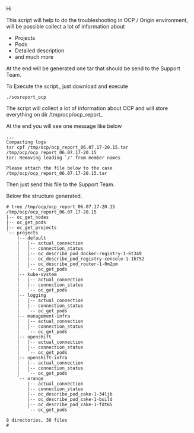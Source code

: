 Hi

This script will help to do the troubleshooting in OCP / Origin environment, will be possible collect a lot of information about
 - Projects
 - Pods
 - Detailed description
 - and much more

At the end will be generated one tar that should be send to the Support Team.

To Execute the script., just download and execute

~~~
./sosreport_ocp
~~~

The script will collect a lot of information about OCP and will store everything on dir /tmp/ocp/ocp_report_<date and time>

At the end you will see one message like below

~~~
...
Compacting logs
tar cpf /tmp/ocp/ocp_report_06.07.17-20.15.tar /tmp/ocp/ocp_report_06.07.17-20.15
tar: Removing leading `/' from member names

Please attach the file below to the case
/tmp/ocp/ocp_report_06.07.17-20.15.tar
~~~

Then just send this file to the Support Team.

Below the structure generated.

~~~
# tree /tmp/ocp/ocp_report_06.07.17-20.15
/tmp/ocp/ocp_report_06.07.17-20.15
|-- oc_get_nodes
|-- oc_get_pods
|-- oc_get_projects
`-- projects
    |-- default
    |   |-- actual_connection
    |   |-- connection_status
    |   |-- oc_describe_pod_docker-registry-1-6t349
    |   |-- oc_describe_pod_registry-console-1-1h752
    |   |-- oc_describe_pod_router-1-0m2pm
    |   `-- oc_get_pods
    |-- kube-system
    |   |-- actual_connection
    |   |-- connection_status
    |   `-- oc_get_pods
    |-- logging
    |   |-- actual_connection
    |   |-- connection_status
    |   `-- oc_get_pods
    |-- management-infra
    |   |-- actual_connection
    |   |-- connection_status
    |   `-- oc_get_pods
    |-- openshift
    |   |-- actual_connection
    |   |-- connection_status
    |   `-- oc_get_pods
    |-- openshift-infra
    |   |-- actual_connection
    |   |-- connection_status
    |   `-- oc_get_pods
    `-- orange
        |-- actual_connection
        |-- connection_status
        |-- oc_describe_pod_cake-1-34ljb
        |-- oc_describe_pod_cake-1-build
        |-- oc_describe_pod_cake-1-fdt65
        `-- oc_get_pods

8 directories, 30 files
#
~~~
